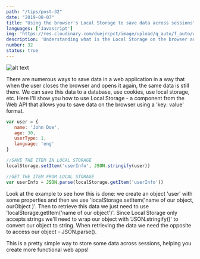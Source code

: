 ```yaml
---
path: "/tips/post-32"
date: "2019-08-07"
title: "Using the browser's Local Storage to save data across sessions"
languages: ['Javascript']
img: 'https://res.cloudinary.com/duejrcpct/image/upload/q_auto/f_auto/w_1000/v1586803509/tips/32-1_qet4ti.png'
description: 'Understanding what is the Local Storage on the browser and how we can use it to store data'
number: 32
status: true
---
```


![alt text](https://res.cloudinary.com/duejrcpct/image/upload/q_auto/f_auto/w_1000/v1586803510/tips/32-2_kuhlpv.png "Local Storage")

There are numerous ways to save data in a web application in a way that when the user closes the browser and opens it again, the same data is still there. We can save this data to a database, use cookies, use local storage, etc.
Here I'll show you how to use Local Storage - a component from the Web API that allows you to save data on the browser using a 'key: value' format.

 ```javascript
var user = {
    name: 'John Doe',
    age: 30,
    userType: 1,
    language: 'eng'
}

//SAVE THE ITEM IN LOCAL STORAGE
localStorage.setItem('userInfo', JSON.stringify(user))

//GET THE ITEM FROM LOCAL STORAGE
var userInfo = JSON.parse(localStorage.getItem('userInfo'))
 ```
Look at the example to see how this is done: we create an object 'user' with some properties and then we use 'localStorage.setItem('name of our object, ourObject )'. Then to retrieve this data we just need to use 'localStorage.getItem('name of our object')'.
Since Local Storage only accepts strings we'll need to wrap our object with 'JSON.stringify()' to convert our object to string. When retrieving the data we need the opposite to access our object - JSON.parse().

This is a pretty simple way to store some data across sessions, helping you create more functional web apps!